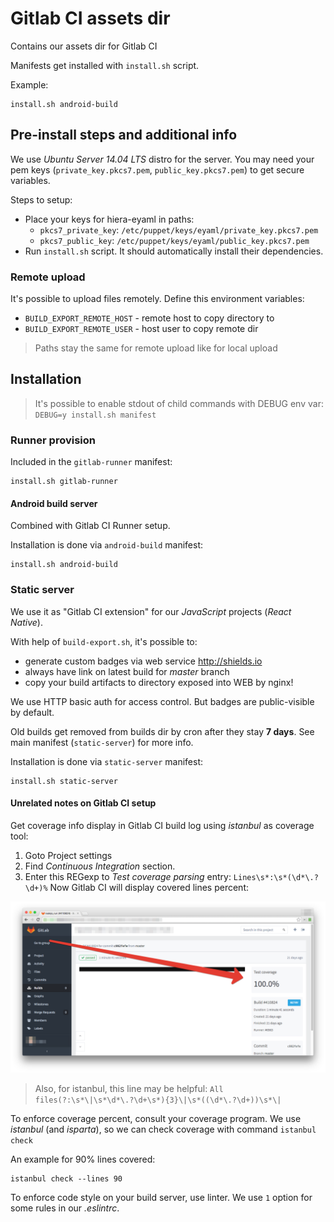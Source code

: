 # Gitlab CI assets dir

Contains our assets dir for Gitlab CI

Manifests get installed with `install.sh` script.

Example:
```
install.sh android-build
```

## Pre-install steps and additional info

We use *Ubuntu Server 14.04 LTS* distro for the server.
You may need your pem keys (`private_key.pkcs7.pem`, `public_key.pkcs7.pem`) to get secure variables.

Steps to setup:
* Place your keys for hiera-eyaml in paths:
  * `pkcs7_private_key`: `/etc/puppet/keys/eyaml/private_key.pkcs7.pem`
  * `pkcs7_public_key`: `/etc/puppet/keys/eyaml/public_key.pkcs7.pem`
* Run `install.sh` script. It should automatically install their dependencies.

### Remote upload

It's possible to upload files remotely. Define this environment variables:
* `BUILD_EXPORT_REMOTE_HOST` - remote host to copy directory to
* `BUILD_EXPORT_REMOTE_USER` - host user to copy remote dir

> Paths stay the same for remote upload like for local upload

## Installation

> It's possible to enable stdout of child commands with DEBUG env var: `DEBUG=y install.sh manifest`

### Runner provision

Included in the `gitlab-runner` manifest:
```
install.sh gitlab-runner
```

#### Android build server

Combined with Gitlab CI Runner setup.

Installation is done via `android-build` manifest:
```
install.sh android-build
```

### Static server

We use it as "Gitlab CI extension" for our *JavaScript* projects (*React Native*).

With help of `build-export.sh`, it's possible to:
  * generate custom badges via web service http://shields.io
  * always have link on latest build for *master* branch
  * copy your build artifacts to directory exposed into WEB by nginx!

We use HTTP basic auth for access control. But badges are public-visible by default.

Old builds get removed from builds dir by cron after they stay __7 days__.
See main manifest (`static-server`) for more info.

Installation is done via `static-server` manifest:
```
install.sh static-server
```

#### Unrelated notes on Gitlab CI setup

Get coverage info display in Gitlab CI build log using *istanbul* as coverage tool:
1. Goto Project settings
2. Find *Continuous Integration* section.
3. Enter this REGexp to *Test coverage parsing* entry: `Lines\s*:\s*(\d*\.?\d+)%`
Now Gitlab CI will display covered lines percent:

![Istanbul coverage gitlab](assets/istanbul-coverage.png)

> Also, for istanbul, this line may be helpful: `All files(?:\s*\|\s*\d*\.?\d+\s*){3}\|\s*((\d*\.?\d+))\s*\|`

To enforce coverage percent, consult your coverage program.
We use *istanbul* (and *isparta*), so we can check coverage with command `istanbul check`

An example for 90% lines covered:
```
istanbul check --lines 90
```

To enforce code style on your build server, use linter.
We use `1` option for some rules in our *.eslintrc*.
